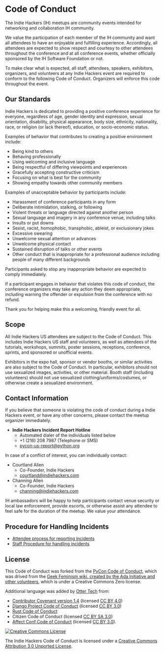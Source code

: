 # Code of Conduct

The Indie Hackers (IH) meetups are community events intended for networking and collaboration IH community.

We value the participation of each member of the IH community and want all attendees to have an enjoyable and fulfilling experience. Accordingly, all attendees are expected to show respect and courtesy to other attendees throughout the conference and at all conference events, whether officially sponsored by the IH Software Foundation or not.

To make clear what is expected, all staff, attendees, speakers, exhibitors, organizers, and volunteers at any Indie Hackers event are required to conform to the following Code of Conduct. Organizers will enforce this code throughout the event.

## Our Standards

Indie Hackers is dedicated to providing a positive conference experience for everyone, regardless of age, gender identity and expression, sexual orientation, disability, physical appearance, body size, ethnicity, nationality, race, or religion (or lack thereof), education, or socio-economic status.

Examples of behavior that contributes to creating a positive environment include:

- Being kind to others
- Behaving professionally
- Using welcoming and inclusive language
- Being respectful of differing viewpoints and experiences
- Gracefully accepting constructive criticism
- Focusing on what is best for the community
- Showing empathy towards other community members

Examples of unacceptable behavior by participants include:

- Harassment of conference participants in any form
- Deliberate intimidation, stalking, or following
- Violent threats or language directed against another person
- Sexual language and imagery in any conference venue, including talks
- Insults or put downs
- Sexist, racist, homophobic, transphobic, ableist, or exclusionary jokes
- Excessive swearing
- Unwelcome sexual attention or advances
- Unwelcome physical contact
- Sustained disruption of talks or other events
- Other conduct that is inappropriate for a professional audience including people of many different backgrounds


Participants asked to stop any inappropriate behavior are expected to comply immediately.

If a participant engages in behavior that violates this code of conduct, the conference organizers may take any action they deem appropriate, including warning the offender or expulsion from the conference with no refund.

Thank you for helping make this a welcoming, friendly event for all.

## Scope

All Indie Hackers US attendees are subject to the Code of Conduct. This includes Indie Hackers US staff and volunteers, as well as attendees of the tutorials, workshops, summits, poster sessions, receptions, conference, sprints, and sponsored or unofficial events.

Exhibitors in the expo hall, sponsor or vendor booths, or similar activities are also subject to the Code of Conduct. In particular, exhibitors should not use sexualized images, activities, or other material. Booth staff (including volunteers) should not use sexualized clothing/uniforms/costumes, or otherwise create a sexualized environment.

## Contact Information

If you believe that someone is violating the code of conduct during a Indie Hackers event, or have any other concerns, please contact the meetup organizer immediately.

- **Indie Hackers Incident Report Hotline**
    - Automated dialer of the individuals listed below
    - +1 (216) 208 7987 (Telephone or SMS)
    - <pycon-us-report@python.org>

In case of a conflict of interest, you can individually contact:

  * Courtland Allen
      * Co-Founder, Indie Hackers
      * courtland@indiehackers.com
  * Channing Allen
      * Co-Founder, Indie Hackers
      * channing@indiehackers.com

IH ambassadors will be happy to help participants contact venue security or local law enforcement, provide escorts, or otherwise assist any attendee to feel safe for the duration of the meetup. We value your attendance.

## Procedure for Handling Incidents

* [Attendee process for reporting incidents](incident-handling-organizer-procedure.md)
* [Staff Procedure for handling incidents](incident-handling-staff-procedure.md)

## License

This Code of Conduct was forked from the [PyCon Code of Conduct](https://github.com/python/pycon-code-of-conduct), which was drived from the [Geek Feminism wiki, created by the Ada Initiative and other volunteers](http://geekfeminism.wikia.com/wiki/Conference_anti-harassment/Policy), which is under a Creative Commons Zero license.

Additional language was added by [Otter Tech](https://otter.technology/) from:

- [Contributor Covenant version 1.4](https://www.contributor-covenant.org/version/1/4/code-of-conduct) (licensed [CC BY 4.0](https://github.com/ContributorCovenant/contributor_covenant/blob/master/LICENSE.md))
- [Django Project Code of Conduct](https://www.djangoproject.com/conduct/) (licensed [CC BY 3.0](http://creativecommons.org/licenses/by-sa/3.0/))
- [Rust Code of Conduct](https://www.rust-lang.org/en-US/conduct.html)
- Citizen Code of Conduct (licensed [CC BY SA 3.0](http://creativecommons.org/licenses/by-sa/3.0/))
- [Affect Conf Code of Conduct](https://affectconf.com/coc/) (licensed [CC BY 3.0](http://creativecommons.org/licenses/by-sa/3.0/)).

[![Creative Commons License](http://i.creativecommons.org/l/by/3.0/88x31.png)](http://creativecommons.org/licenses/by/3.0/)

The Indie Hackers Code of Conduct is licensed under a [Creative Commons Attribution 3.0 Unported License](http://creativecommons.org/licenses/by/3.0/).
